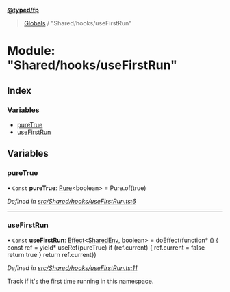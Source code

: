 **[@typed/fp](../README.md)**

> [Globals](../globals.md) / "Shared/hooks/useFirstRun"

# Module: "Shared/hooks/useFirstRun"

## Index

### Variables

* [pureTrue](_shared_hooks_usefirstrun_.md#puretrue)
* [useFirstRun](_shared_hooks_usefirstrun_.md#usefirstrun)

## Variables

### pureTrue

• `Const` **pureTrue**: [Pure](_effect_effect_.md#pure)\<boolean> = Pure.of(true)

*Defined in [src/Shared/hooks/useFirstRun.ts:6](https://github.com/TylorS/typed-fp/blob/f27ba3e/src/Shared/hooks/useFirstRun.ts#L6)*

___

### useFirstRun

• `Const` **useFirstRun**: [Effect](_effect_effect_.effect.md)\<[SharedEnv](../interfaces/_shared_core_services_sharedenv_.sharedenv.md), boolean> = doEffect(function* () { const ref = yield* useRef(pureTrue) if (ref.current) { ref.current = false return true } return ref.current})

*Defined in [src/Shared/hooks/useFirstRun.ts:11](https://github.com/TylorS/typed-fp/blob/f27ba3e/src/Shared/hooks/useFirstRun.ts#L11)*

Track if it's the first time running in this namespace.
